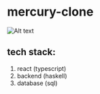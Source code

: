 # mercury-clone

![Alt text](./res/demo_screenshot.png)


## **tech stack:**
1. react (typescript)
2. backend (haskell)
3. database (sql)

